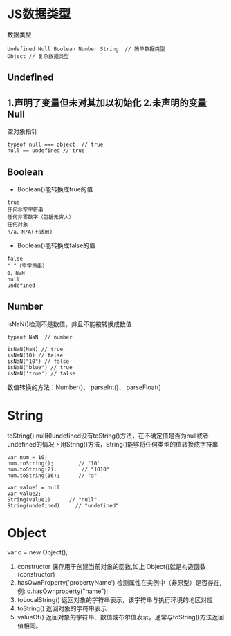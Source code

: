  JS数据类型
====
数据类型
```
Undefined Null Boolean Number String  // 简单数据类型
Object // 复杂数据类型
```

Undefined
----
1.声明了变量但未对其加以初始化
2.未声明的变量
Null
----
空对象指针

```
typeof null === object  // true
null == undefined // true
```

Boolean
----

 - Boolean()能转换成true的值

```
true
任何非空字符串
任何非零数字（包括无穷大）
任何对象
n/a、N/A(不适用)   
```

 - Boolean()能转换成false的值

```
false
" "（空字符串）
0、NaN
null
undefined
```

Number
----
isNaN()检测不是数值，并且不能被转换成数值
```
typeof NaN  // number

isNaN(NaN) // true
isNaN(10) // false
isNaN("10") // false
isNaN("blue") // true
isNaN('true') // false
```
数值转换的方法：Number()、 parseInt()、 parseFloat()

String
====
toString()
null和undefined没有toString()方法，在不确定值是否为null或者undefined的情况下用String()方法，String()能够将任何类型的值转换成字符串
```
var num = 10;
num.toString();        // "10'
num.toString(2);        // "1010"
num.toString(16);      // "a"

var value1 = null
var value2;
String(value1)      // "null"
String(undefined)     // "undefined"
```

Object
====
var o = new Object();

 1. constructor 
保存用于创建当前对象的函数,如上 Object()就是构造函数(constructor)
 2. hasOwnProperty('propertyName')
检测属性在实例中（非原型）是否存在,例: o.hasOwnproperty("name");
 3. toLocalString()
返回对象的字符串表示，该字符串与执行环境的地区对应
4. toString()
返回对象的字符串表示
5. valueOf()
返回对象的字符串、数值或布尔值表示。通常与toString()方法返回值相同。